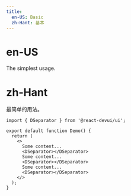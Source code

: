 ```yaml
---
title:
  en-US: Basic
  zh-Hant: 基本
---
```


# en-US

The simplest usage.

# zh-Hant

最简单的用法。

```tsx
import { DSeparator } from '@react-devui/ui';

export default function Demo() {
  return (
    <>
      Some content...
      <DSeparator></DSeparator>
      Some content...
      <DSeparator></DSeparator>
      Some content...
      <DSeparator></DSeparator>
    </>
  );
}
```
